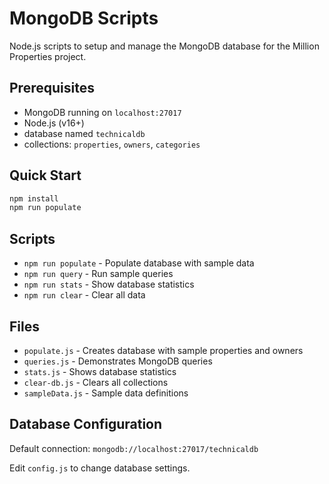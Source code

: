 # MongoDB Scripts

Node.js scripts to setup and manage the MongoDB database for the Million Properties project.

## Prerequisites

- MongoDB running on `localhost:27017`
- Node.js (v16+)
- database named `technicaldb`
- collections: `properties`, `owners`, `categories`

## Quick Start

```bash
npm install
npm run populate
```

## Scripts

- `npm run populate` - Populate database with sample data
- `npm run query` - Run sample queries
- `npm run stats` - Show database statistics
- `npm run clear` - Clear all data

## Files

- `populate.js` - Creates database with sample properties and owners
- `queries.js` - Demonstrates MongoDB queries
- `stats.js` - Shows database statistics
- `clear-db.js` - Clears all collections
- `sampleData.js` - Sample data definitions

## Database Configuration

Default connection: `mongodb://localhost:27017/technicaldb`

Edit `config.js` to change database settings.
